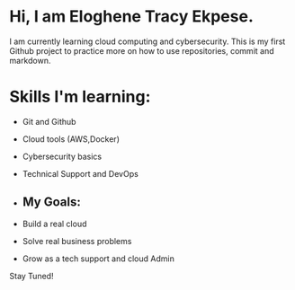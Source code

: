 # Hi, I am Eloghene Tracy Ekpese.

I am currently learning cloud computing and cybersecurity. This is my first Github project to practice more on how to use repositories, commit and markdown.

# Skills I'm learning:
- Git and Github
- Cloud tools (AWS,Docker)
- Cybersecurity basics
- Technical Support and DevOps

- ## My Goals:
- Build a real cloud
- Solve real business problems
- Grow as a tech support and cloud Admin

Stay Tuned!
